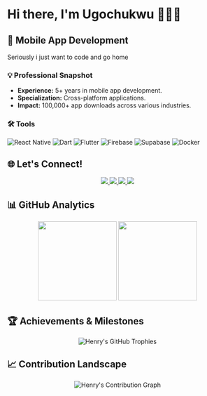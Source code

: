 # Hi there, I'm Ugochukwu 👨‍💻🚀

## 📱 Mobile App Development

Seriously i just want to code and go home 

### 💡 Professional Snapshot
- **Experience:** 5+ years in mobile app development.
- **Specialization:** Cross-platform applications.
- **Impact:** 100,000+ app downloads across various industries.

### 🛠️ Tools
![React Native](https://img.shields.io/badge/-React_Native-61DAFB?style=flat-square&logo=react&logoColor=white)
![Dart](https://img.shields.io/badge/-Dart-0175C2?style=flat-square&logo=dart&logoColor=white)
![Flutter](https://img.shields.io/badge/-Flutter-02569B?style=flat-square&logo=flutter&logoColor=white)
![Firebase](https://img.shields.io/badge/-Firebase-FFCA28?style=flat-square&logo=firebase&logoColor=black)
![Supabase](https://img.shields.io/badge/-Supabase-3ECF8E?style=flat-square&logo=supabase&logoColor=white)
![Docker](https://img.shields.io/badge/-Docker-2496ED?style=flat-square&logo=docker&logoColor=white)

## 🌐 Let's Connect!

<div align="center">
  <a href="https://wa.me/2347012053471?text=Hello Henry I need you for a gig">
    <img src="https://img.shields.io/badge/WhatsApp-25D366?style=for-the-badge&logo=whatsapp&logoColor=white" />
  </a>
  <a href="https://twitter.com/henry_dykee">
    <img src="https://img.shields.io/badge/Twitter-1DA1F2?style=for-the-badge&logo=twitter&logoColor=white" />
  </a>
  <a href="https://www.linkedin.com/in/ugochukwu-dike-33027b175/">
    <img src="https://img.shields.io/badge/LinkedIn-0077B5?style=for-the-badge&logo=linkedin&logoColor=white" />
  </a>
  <a href="mailto:dykeehenry@gmail.com">
    <img src="https://img.shields.io/badge/Email-D14836?style=for-the-badge&logo=gmail&logoColor=white" />
  </a>
</div>

## 📊 GitHub Analytics

<div align="center">
  <img height="180em" src="https://github-readme-stats.vercel.app/api?username=Henrydykee&show_icons=true&theme=tokyonight&include_all_commits=true&count_private=true"/>
  <img height="180em" src="https://github-readme-stats.vercel.app/api/top-langs/?username=Henrydykee&layout=compact&langs_count=7&theme=tokyonight"/>

</div>

## 🏆 Achievements & Milestones

<div align="center">
  <img src="https://github-profile-trophy.vercel.app/?username=Henrydykee&theme=tokyonight&column=7&margin-w=15&margin-h=15" alt="Henry's GitHub Trophies" />
</div>

## 📈 Contribution Landscape

<div align="center">
  <img src="https://github-readme-activity-graph.vercel.app/graph?username=Henrydykee&theme=tokyo-night" alt="Henry's Contribution Graph" />
</div>
<div align="center">
<!--   <p>Crafting code, creating experiences 💻✨</p>
  <sub>Made with ❤️ </sub> -->
</div>
